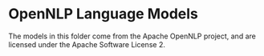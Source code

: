 # OpenNLP Language Models

The models in this folder come from the Apache OpenNLP project, and are licensed under the Apache Software License 2.
